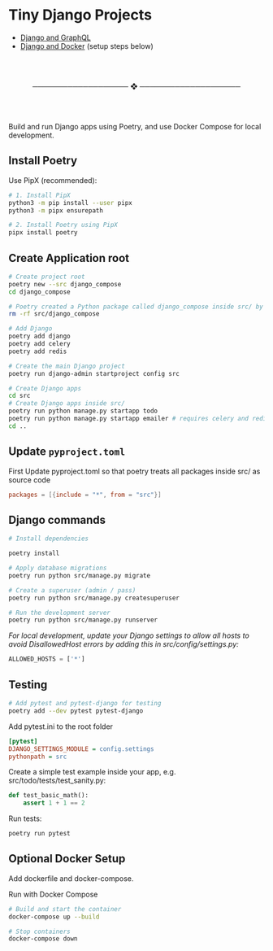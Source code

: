 # Tiny Django Projects

- [Django and GraphQL](./react_django)
- [Django and Docker](./django_compose) (setup steps below)

<br />
<br />

<p align="center">─────────────────── ❖ ────────────────────</p>

<br />
<br />

Build and run Django apps using Poetry, and use Docker Compose for local development.

## Install Poetry

Use PipX (recommended):

```bash
# 1. Install PipX
python3 -m pip install --user pipx
python3 -m pipx ensurepath

# 2. Install Poetry using PipX
pipx install poetry
```

## Create Application root

``` bash
# Create project root
poetry new --src django_compose
cd django_compose

# Poetry created a Python package called django_compose inside src/ by default. This is standard behavior for poetry new.
rm -rf src/django_compose

# Add Django
poetry add django
poetry add celery
poetry add redis

# Create the main Django project
poetry run django-admin startproject config src

# Create Django apps
cd src
# Create Django apps inside src/
poetry run python manage.py startapp todo
poetry run python manage.py startapp emailer # requires celery and redis
cd ..
```

## Update `pyproject.toml`

First Update pyproject.toml so that poetry treats all packages inside src/ as source code

``` toml
packages = [{include = "*", from = "src"}]
```

## Django commands

``` bash
# Install dependencies

poetry install

# Apply database migrations
poetry run python src/manage.py migrate

# Create a superuser (admin / pass)
poetry run python src/manage.py createsuperuser

# Run the development server
poetry run python src/manage.py runserver
```

*For local development, update your Django settings to allow all hosts to avoid DisallowedHost errors by adding this in src/config/settings.py:*

``` python
ALLOWED_HOSTS = ['*']
```


## Testing

``` bash
# Add pytest and pytest-django for testing
poetry add --dev pytest pytest-django

```

Add pytest.ini to the root folder

``` ini
[pytest]
DJANGO_SETTINGS_MODULE = config.settings
pythonpath = src
```

Create a simple test example inside your app, e.g. src/todo/tests/test_sanity.py:

``` python
def test_basic_math():
    assert 1 + 1 == 2
```

Run tests:

``` bash
poetry run pytest
```


## Optional Docker Setup

Add dockerfile and docker-compose.


Run with Docker Compose

``` bash
# Build and start the container
docker-compose up --build

# Stop containers
docker-compose down

```